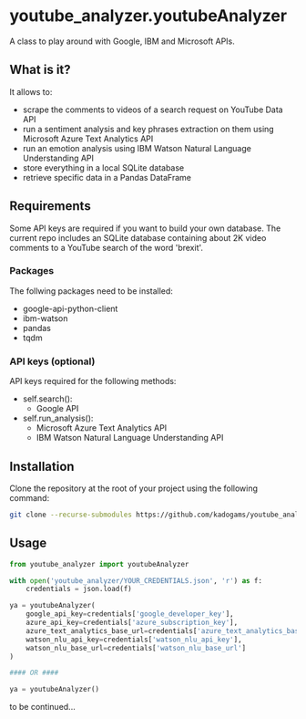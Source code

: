 # youtube_analyzer.youtubeAnalyzer

A class to play around with Google, IBM and Microsoft APIs.

## What is it?

It allows to:
- scrape the comments to videos of a search request on YouTube Data API
- run a sentiment analysis and key phrases extraction on them using Microsoft Azure Text Analytics API
- run an emotion analysis using IBM Watson Natural Language Understanding API
- store everything in a local SQLite database
- retrieve specific data in a Pandas DataFrame

## Requirements

Some API keys are required if you want to build your own database.
The current repo includes an SQLite database containing about 2K video comments to a YouTube search of the word 'brexit'.


### Packages

The follwing packages need to be installed:
- google-api-python-client
- ibm-watson
- pandas
- tqdm

### API keys (optional)

API keys required for the following methods:
- self.search():
  - Google API
- self.run_analysis():
  - Microsoft Azure Text Analytics API
  - IBM Watson Natural Language Understanding API

## Installation

Clone the repository at the root of your project using the following command:

```bash
git clone --recurse-submodules https://github.com/kadogams/youtube_analyzer.git
```
## Usage

```python
from youtube_analyzer import youtubeAnalyzer

with open('youtube_analyzer/YOUR_CREDENTIALS.json', 'r') as f:
    credentials = json.load(f)

ya = youtubeAnalyzer(
    google_api_key=credentials['google_developer_key'],
    azure_api_key=credentials['azure_subscription_key'],
    azure_text_analytics_base_url=credentials['azure_text_analytics_base_url'],
    watson_nlu_api_key=credentials['watson_nlu_api_key'],
    watson_nlu_base_url=credentials['watson_nlu_base_url']
)

#### OR ####

ya = youtubeAnalyzer()
```

to be continued...
